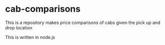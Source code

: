 # cab-comparisons
This is a repository makes price comparisons of cabs given the pick up and drop location 

This is written in node.js